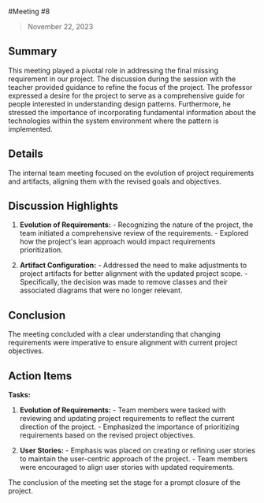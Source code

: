 #Meeting #8
> November 22, 2023

## Summary

This meeting played a pivotal role in addressing the final missing requirement in our project. The discussion during the session with the teacher provided guidance to refine the focus of the project. The professor expressed a desire for the project to serve as a comprehensive guide for people interested in understanding design patterns. Furthermore, he stressed the importance of incorporating fundamental information about the technologies within the system environment where the pattern is implemented.

## Details

The internal team meeting focused on the evolution of project requirements and artifacts, aligning them with the revised goals and objectives.
## Discussion Highlights

1. **Evolution of Requirements:**
       - Recognizing the nature of the project, the team initiated a comprehensive review of the requirements.
       - Explored how the project's lean approach would impact requirements prioritization.

2. **Artifact Configuration:**
       - Addressed the need to make adjustments to project artifacts for better alignment with the updated project scope.
       - Specifically, the decision was made to remove classes and their associated diagrams that were no longer relevant.

## Conclusion

The meeting concluded with a clear understanding that changing requirements were imperative to ensure alignment with current project objectives.

## Action Items

**Tasks:**

1. **Evolution of Requirements:**
       - Team members were tasked with reviewing and updating project requirements to reflect the current direction of the project.
       - Emphasized the importance of prioritizing requirements based on the revised project objectives.

2. **User Stories:**
       - Emphasis was placed on creating or refining user stories to maintain the user-centric approach of the project.
       - Team members were encouraged to align user stories with updated requirements.

The conclusion of the meeting set the stage for a prompt closure of the project.